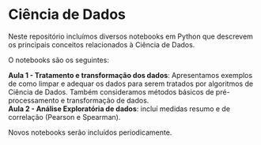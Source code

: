 # Ciência de Dados

Neste repositório incluímos diversos notebooks em Python que descrevem os principais conceitos relacionados à Ciência de Dados.

O notebooks são os seguintes:

**Aula 1 - Tratamento e transformação dos dados**: Apresentamos exemplos de como limpar e adequar os dados para serem tratados por algoritmos de Ciência de Dados. Também consideramos métodos básicos de pré-processamento e transformação de dados.<br>
**Aula 2 - Análise Exploratória de dados**: incluí medidas resumo e de correlação (Pearson e Spearman).

Novos notebooks serão incluídos periodicamente.
